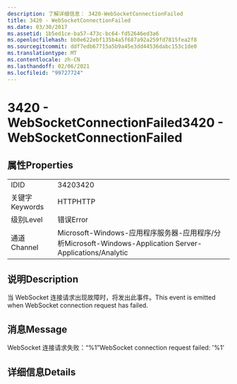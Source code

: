 ```yaml
---
description: 了解详细信息： 3420-WebSocketConnectionFailed
title: 3420 - WebSocketConnectionFailed
ms.date: 03/30/2017
ms.assetid: 1b5ed1ce-ba57-473c-bc64-fd52646ed3a6
ms.openlocfilehash: bb0e622ebf135b4a5f687a92a259fd7815fea2f8
ms.sourcegitcommit: ddf7edb67715a5b9a45e3dd44536dabc153c1de0
ms.translationtype: MT
ms.contentlocale: zh-CN
ms.lasthandoff: 02/06/2021
ms.locfileid: "99727724"
---
```

# <a name="3420---websocketconnectionfailed"></a><span data-ttu-id="56fcd-103">3420 - WebSocketConnectionFailed</span><span class="sxs-lookup"><span data-stu-id="56fcd-103">3420 - WebSocketConnectionFailed</span></span>

## <a name="properties"></a><span data-ttu-id="56fcd-104">属性</span><span class="sxs-lookup"><span data-stu-id="56fcd-104">Properties</span></span>  
  
|||  
|-|-|  
|<span data-ttu-id="56fcd-105">ID</span><span class="sxs-lookup"><span data-stu-id="56fcd-105">ID</span></span>|<span data-ttu-id="56fcd-106">3420</span><span class="sxs-lookup"><span data-stu-id="56fcd-106">3420</span></span>|  
|<span data-ttu-id="56fcd-107">关键字</span><span class="sxs-lookup"><span data-stu-id="56fcd-107">Keywords</span></span>|<span data-ttu-id="56fcd-108">HTTP</span><span class="sxs-lookup"><span data-stu-id="56fcd-108">HTTP</span></span>|  
|<span data-ttu-id="56fcd-109">级别</span><span class="sxs-lookup"><span data-stu-id="56fcd-109">Level</span></span>|<span data-ttu-id="56fcd-110">错误</span><span class="sxs-lookup"><span data-stu-id="56fcd-110">Error</span></span>|  
|<span data-ttu-id="56fcd-111">通道</span><span class="sxs-lookup"><span data-stu-id="56fcd-111">Channel</span></span>|<span data-ttu-id="56fcd-112">Microsoft-Windows-应用程序服务器-应用程序/分析</span><span class="sxs-lookup"><span data-stu-id="56fcd-112">Microsoft-Windows-Application Server-Applications/Analytic</span></span>|  
  
## <a name="description"></a><span data-ttu-id="56fcd-113">说明</span><span class="sxs-lookup"><span data-stu-id="56fcd-113">Description</span></span>  

 <span data-ttu-id="56fcd-114">当 WebSocket 连接请求出现故障时，将发出此事件。</span><span class="sxs-lookup"><span data-stu-id="56fcd-114">This event is emitted when WebSocket connection request has failed.</span></span>  
  
## <a name="message"></a><span data-ttu-id="56fcd-115">消息</span><span class="sxs-lookup"><span data-stu-id="56fcd-115">Message</span></span>  

 <span data-ttu-id="56fcd-116">WebSocket 连接请求失败：“%1”</span><span class="sxs-lookup"><span data-stu-id="56fcd-116">WebSocket connection request failed: '%1'</span></span>  
  
## <a name="details"></a><span data-ttu-id="56fcd-117">详细信息</span><span class="sxs-lookup"><span data-stu-id="56fcd-117">Details</span></span>
